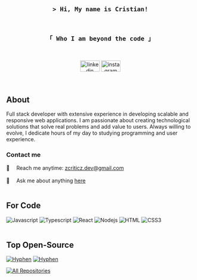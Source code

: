 <!-- Welcome !-->
<div align="center"> 
  <h3> 
    <samp> &gt; Hi, My name is Cristian!</samp> 
  </h3> 
</div> <br/>

<!--Social Media !-->
<div align="center"> 
  <h3> 
    <samp>「 Who I am beyond the code 」</samp> 
  </h3> <br/> 
  
<a href="https://www.linkedin.com/in/devcristian/" target="_blank"> <img src="https://raw.githubusercontent.com/maurodesouza/profile-readme-generator/master/src/assets/icons/social/linkedin/default.svg" width="52" height="30" alt="linkedin logo"/></a>
<a href="https://www.instragram.com/chris.saant"> <img src="https://raw.githubusercontent.com/maurodesouza/profile-readme-generator/master/src/assets/icons/social/instagram/default.svg" width="52" height="30" alt="instagram logo"/></a>
</div> <br/>

## About 
Full stack developer with extensive experience in developing scalable and responsive web applications. I am passionate about creating technological solutions that solve real problems and add value to users. Always willing to evolve, I dedicate hours of my day to studying programming and user experience. <br/>

### Contact me
📧&emsp; Reach me anytime: zcriticz.dev@gmail.com <br/> <br/>
💬&emsp; Ask me about anything [here](https://github.com/zcriticz/zcriticz/issues) <br/> <br/>

## For Code
![Javascript](https://img.shields.io/badge/JavaScript-F7DF1E?style=for-the-badge&logo=javascript&logoColor=black)
![Typescript](https://img.shields.io/badge/TypeScript-007ACC?style=for-the-badge&logo=typescript&logoColor=white)
![React](https://img.shields.io/badge/React-20232A?style=for-the-badge&logo=react&logoColor=61DAFB)
![Nodejs](https://img.shields.io/badge/Node.js-43853D?style=for-the-badge&logo=node.js&logoColor=white)
![HTML](https://img.shields.io/badge/HTML5-E34F26?style=for-the-badge&logo=html5&logoColor=white)
![CSS3](https://img.shields.io/badge/CSS3-1572B6?style=for-the-badge&logo=css3&logoColor=white) <br/> <br/>

 ## Top Open-Source
[![Hyphen](https://github-readme-stats.vercel.app/api/pin/?username=zcriticz&repo=Pluton&border_color=2382F8&bg_color=0D1117&title_color=C9D1D9&text_color=8B949E&icon_color=2382F8)](https://github.com/zcriticz/pluton)
[![Hyphen](https://github-readme-stats.vercel.app/api/pin/?username=zcriticz&repo=nutrilife&border_color=2382F8&bg_color=0D1117&title_color=C9D1D9&text_color=8B949E&icon_color=2382F8)](https://github.com/zcriticz/nutrilife)

<div align="left"> 
<a href="https://github.com/zcriticz?tab=repositories" target="_blank"> <img alt="All Repositories" title="All Repositories" src="https://img.shields.io/badge/-All%20Repos-2962FF?style=for-the-badge&logo=koding&logoColor=white"/></img></a> 
</div>
